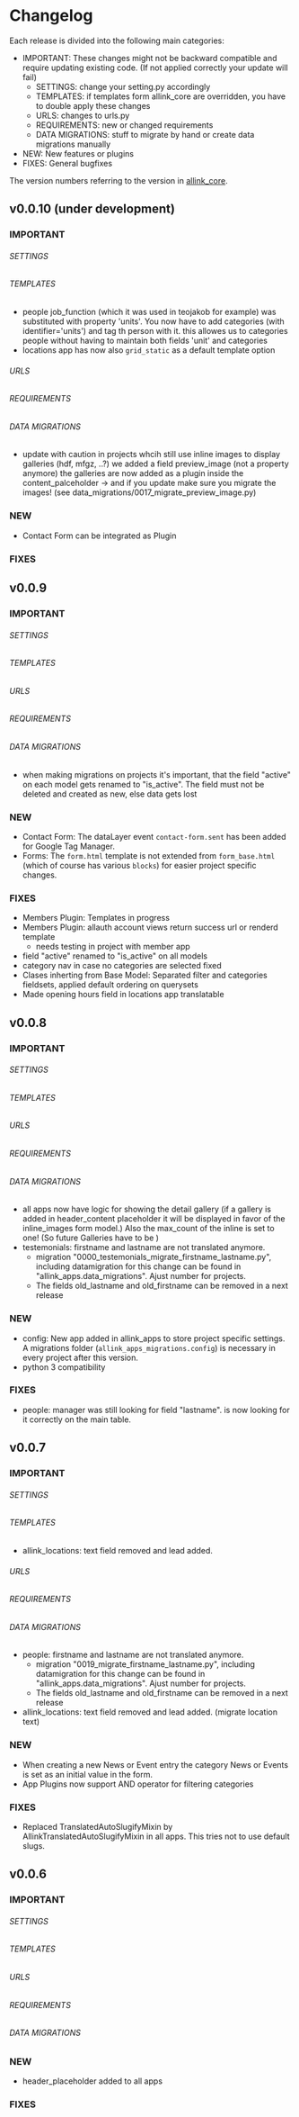 # Changelog

Each release is divided into the following main categories:

- IMPORTANT: These changes might not be backward compatible and require updating existing code. (If not applied correctly your update will fail)
    - SETTINGS: change your setting.py accordingly
    - TEMPLATES: if templates form allink_core are overridden, you have to double apply these changes
    - URLS: changes to urls.py
    - REQUIREMENTS: new or changed requirements
    - DATA MIGRATIONS: stuff to migrate by hand or create data migrations manually
- NEW: New features or plugins
- FIXES: General bugfixes

The version numbers referring to the version in [allink_core](git@github.com/allink/allink-core.git).

## v0.0.10 (under development)

### IMPORTANT

###### SETTINGS

###### TEMPLATES
- people job_function (which it was used in teojakob for example) was substituted with property 'units'. You now have to add categories (with identifier='units') and tag th person with it. this allowes us to categories people without having to maintain both fields 'unit' and categories
- locations app has now also `grid_static` as a default template option

###### URLS

###### REQUIREMENTS

###### DATA MIGRATIONS
- update with caution in projects whcih still use inline images to display galleries (hdf, mfgz, ..?) we added a field preview_image (not a property anymore) the galleries are now added as a plugin inside the content_palceholder
 -> and if you update make sure you migrate the images! (see data_migrations/0017_migrate_preview_image.py)

### NEW
- Contact Form can be integrated as Plugin

### FIXES

## v0.0.9

### IMPORTANT

###### SETTINGS

###### TEMPLATES

###### URLS

###### REQUIREMENTS

###### DATA MIGRATIONS

- when making migrations on projects it's important, that the field "active" on each model gets renamed to "is_active".
  The field must not be deleted and created as new, else data gets lost

### NEW

- Contact Form: The dataLayer event `contact-form.sent` has been added for Google Tag Manager.
- Forms: The `form.html` template is not extended from `form_base.html` (which of course has various `blocks`) for easier project specific changes.

### FIXES

- Members Plugin: Templates in progress
- Members Plugin: allauth account views return success url or renderd template
    - needs testing in project with member app
- field "active" renamed to "is_active" on all models
- category nav in case no categories are selected fixed
- Clases inherting from Base Model: Separated filter and categories fieldsets, applied default ordering on querysets
- Made opening hours field in locations app translatable

## v0.0.8

### IMPORTANT

###### SETTINGS

###### TEMPLATES

###### URLS

###### REQUIREMENTS

###### DATA MIGRATIONS

- all apps now have logic for showing the detail gallery (if a gallery is added in header_content placeholder it will be displayed in favor of the inline_images form model.) Also the max_count of the inline is set to one! (So future Galleries have to be )
- testemonials: firstname and lastname are not translated anymore.
    - migration "0000_testemonials_migrate_firstname_lastname.py", including datamigration for this change can be found in "allink_apps.data_migrations". Ajust number for projects.
    - The fields old_lastname and old_firstname can be removed in a next release

### NEW

- config: New app added in allink_apps to store project specific settings. A migrations folder (`allink_apps_migrations.config`) is necessary in every project after this version.
- python 3 compatibility



### FIXES
- people: manager was still looking for field "lastname". is now looking for it correctly on the main table.


## v0.0.7

### IMPORTANT

###### SETTINGS

###### TEMPLATES
- allink_locations: text field removed and lead added.

###### URLS

###### REQUIREMENTS

###### DATA MIGRATIONS
- people: firstname and lastname are not translated anymore.
    - migration "0019_migrate_firstname_lastname.py", including datamigration for this change can be found in "allink_apps.data_migrations". Ajust number for projects.
    - The fields old_lastname and old_firstname can be removed in a next release
- allink_locations: text field removed and lead added. (migrate location text)

### NEW
- When creating a new News or Event entry the category News or Events is set as an initial value in the form.
- App Plugins now support AND operator for filtering categories

### FIXES
- Replaced TranslatedAutoSlugifyMixin by AllinkTranslatedAutoSlugifyMixin in all apps. This tries not to use default slugs.


## v0.0.6

### IMPORTANT

###### SETTINGS

###### TEMPLATES

###### URLS

###### REQUIREMENTS

###### DATA MIGRATIONS

### NEW
- header_placeholder added to all apps

### FIXES
